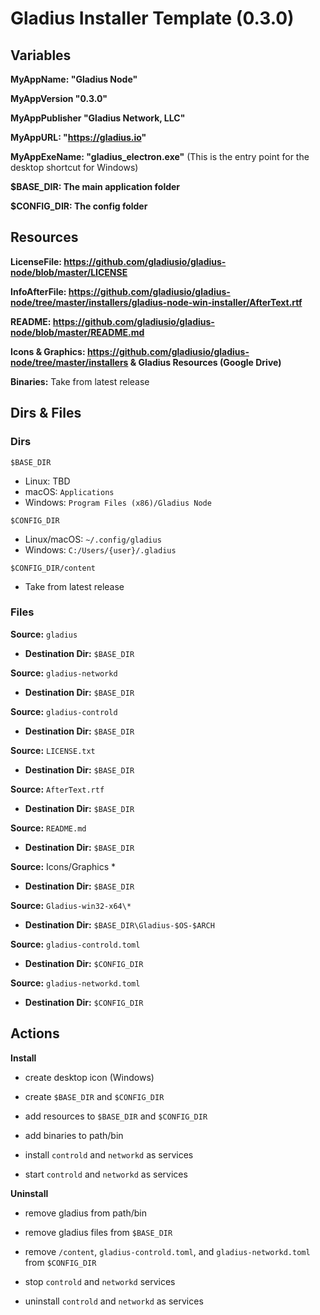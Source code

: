 # Gladius Installer Template (0.3.0)
## Variables

**MyAppName: "Gladius Node"**

**MyAppVersion "0.3.0"**

**MyAppPublisher "Gladius Network, LLC"**

**MyAppURL: "https://gladius.io"**

**MyAppExeName: "gladius_electron.exe"** (This is the entry point for the desktop shortcut for Windows)

**$BASE_DIR: The main application folder**

**$CONFIG_DIR: The config folder**

## Resources

**LicenseFile: https://github.com/gladiusio/gladius-node/blob/master/LICENSE**

**InfoAfterFile: https://github.com/gladiusio/gladius-node/tree/master/installers/gladius-node-win-installer/AfterText.rtf**

**README: https://github.com/gladiusio/gladius-node/blob/master/README.md**

**Icons & Graphics: https://github.com/gladiusio/gladius-node/tree/master/installers & Gladius Resources (Google Drive)**

**Binaries:** Take from latest release

## Dirs & Files

### Dirs
`$BASE_DIR`
- Linux: TBD
- macOS: `Applications`
- Windows: `Program Files (x86)/Gladius Node`

`$CONFIG_DIR`
- Linux/macOS: `~/.config/gladius`
- Windows: `C:/Users/{user}/.gladius`

`$CONFIG_DIR/content`
- Take from latest release

### Files

**Source:** `gladius`
- **Destination Dir:** `$BASE_DIR`

**Source:** `gladius-networkd`
- **Destination Dir:** `$BASE_DIR`

**Source:** `gladius-controld`
- **Destination Dir:** `$BASE_DIR`

**Source:** `LICENSE.txt`
- **Destination Dir:** `$BASE_DIR`

**Source:** `AfterText.rtf`
- **Destination Dir:** `$BASE_DIR`

**Source:** `README.md`
- **Destination Dir:** `$BASE_DIR`

**Source:** Icons/Graphics \*
- **Destination Dir:** `$BASE_DIR`

**Source:** `Gladius-win32-x64\*`
- **Destination Dir:** `$BASE_DIR\Gladius-$OS-$ARCH`   

**Source:** `gladius-controld.toml`
- **Destination Dir:** `$CONFIG_DIR`

**Source:** `gladius-networkd.toml`
- **Destination Dir:** `$CONFIG_DIR`


## Actions

**Install**

- create desktop icon (Windows)

- create `$BASE_DIR` and `$CONFIG_DIR`

- add resources to `$BASE_DIR` and `$CONFIG_DIR`

- add binaries to path/bin

- install `controld` and `networkd` as services

- start `controld` and `networkd` as services


**Uninstall**

- remove gladius from path/bin

- remove gladius files from `$BASE_DIR`

- remove `/content`, `gladius-controld.toml`, and `gladius-networkd.toml` from `$CONFIG_DIR`

- stop `controld` and `networkd` services

- uninstall `controld` and `networkd` as services